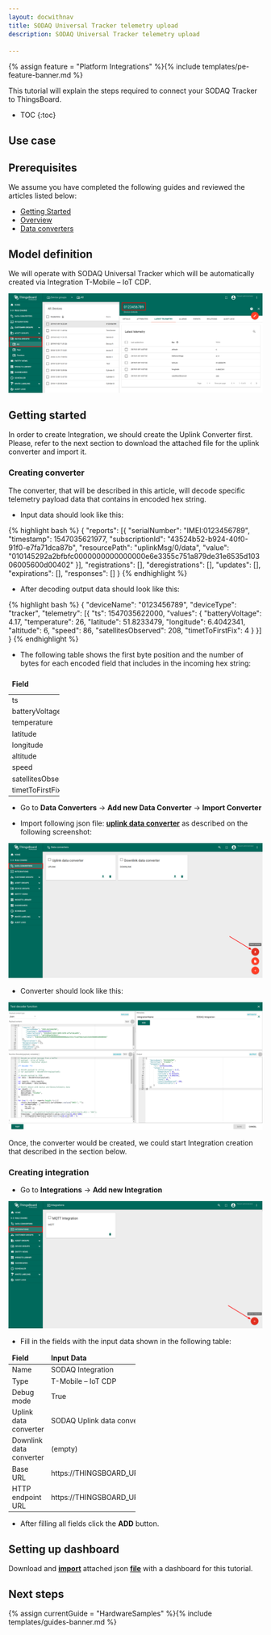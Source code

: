 ```yaml
---
layout: docwithnav
title: SODAQ Universal Tracker telemetry upload
description: SODAQ Universal Tracker telemetry upload

---
```


{% assign feature = "Platform Integrations" %}{% include templates/pe-feature-banner.md %}

This tutorial will explain the steps required to connect your SODAQ Tracker to ThingsBoard.

* TOC
{:toc}

## Use case

## Prerequisites 

We assume you have completed the following guides and reviewed the articles listed below:

  * [Getting Started](/docs/getting-started-guides/helloworld/)
  * [ Overview](/docs/user-guide/rule-engine-2-0/overview/)
  * [Data converters](/docs/user-guide/integrations/index/#data-converters)

## Model definition
  
We will operate with SODAQ Universal Tracker which will be automatically created via Integration T-Mobile – IoT CDP.

![image](/images/user-guide/integrations/sodaq/model-definition.png)

## Getting started

In order to create Integration, we should create the Uplink Converter first. Please, refer to the next section to download the attached file for the uplink converter and import it.

### Creating converter

The converter, that will be described in this article, will decode specific telemetry payload data that contains in encoded hex string.

 - Input data should look like this:

{% highlight bash %}
{
    "reports": [{
        "serialNumber": "IMEI:0123456789",
        "timestamp": 1547035621977,
        "subscriptionId": "43524b52-b924-40f0-91f0-e7fa71dca87b",
        "resourcePath": "uplinkMsg/0/data",
        "value": "010145292a2bfbfc0000000000000000e6e3355c751a879de31e6535d10306005600d00402"
    }],
    "registrations": [],
    "deregistrations": [],
    "updates": [],
    "expirations": [],
    "responses": []
}
{% endhighlight %}

 - After decoding output data should look like this:

{% highlight bash %}
{
    "deviceName": "0123456789",
    "deviceType": "tracker",
    "telemetry": [{
        "ts": 1547035622000,
        "values": {
            "batteryVoltage": 4.17,
            "temperature": 26,
            "latitude": 51.8233479,
            "longitude": 6.4042341,
            "altitude": 6,
            "speed": 86,
            "satellitesObserved": 208,
            "timetToFirstFix": 4
        }
    }]
}
{% endhighlight %}

- The following table shows the first byte position and the number of bytes for each encoded field that includes in the incoming hex string:

<table style="width: 20%">
  <thead>
      <tr>
          <td><b>Field</b></td><td><b>Byte</b></td><td><b>Byte length</b></td>
      </tr>
  </thead>
  <tbody>
      <tr>
          <td>ts</td>
          <td>16</td>
          <td>4</td>
      </tr>
      <tr>
          <td>batteryVoltage</td>
          <td>20</td>
          <td>1</td>
      </tr>
      <tr>
          <td>temperature</td>
          <td>21</td>
          <td>1</td>
      </tr>
      <tr>
          <td>latitude</td>
          <td>22</td>
          <td>4</td>
      </tr>
      <tr>
          <td>longitude</td>
          <td>26</td>
          <td>4</td>
      </tr>
      <tr>
          <td>altitude</td>
          <td>30</td>
          <td>2</td>
      </tr>
      <tr>
          <td>speed</td>
          <td>32</td>
          <td>2</td>
      </tr>
      <tr>
          <td>satellitesObserved</td>
          <td>35</td>
          <td>1</td>
      </tr>
      <tr>
          <td>timetToFirstFix</td>
          <td>36</td>
          <td>1</td>
      </tr>
   </tbody>
</table> 

- Go to **Data Converters** -> **Add new Data Converter** -> **Import Converter** 

- Import following json file: [**uplink data converter**](/docs/user-guide/resources/sodaq-uplink-data-converter.json)  as described on the following screenshot: 

![image](/images/user-guide/integrations/sodaq/import-converter.png)

 - Converter should look like this:

![image](/images/user-guide/integrations/sodaq/converter-view.png)

Once, the converter would be created, we could start Integration creation that described in the section below.

### Creating integration

- Go to **Integrations** -> **Add new Integration**

![image](/images/user-guide/integrations/sodaq/add-integration.png)

- Fill in the fields with the input data shown in the following table: 

<table style="width: 50%">
  <thead>
      <tr>
          <td><b>Field</b></td><td><b>Input Data</b></td>
      </tr>
  </thead>
  <tbody>
      <tr>
          <td>Name</td>
          <td>SODAQ Integration</td>
      </tr>
      <tr>
          <td>Type</td>
          <td>T-Mobile – IoT CDP</td>
      </tr>
      <tr>
          <td>Debug mode</td>
          <td>True</td>
      </tr>
      <tr>
          <td>Uplink data converter</td>
          <td>SODAQ Uplink data converter</td>
      </tr>
      <tr>
          <td>Downlink data converter</td>
          <td>(empty)</td>
      </tr>
      <tr>
          <td>Base URL</td>
          <td>https://THINGSBOARD_URL</td>
      </tr>
      <tr>
          <td>HTTP endpoint URL</td>
          <td>https://THINGSBOARD_URL/api/v1/integrations/tmobile_iot_cdp/$ROUTING_KEY</td>
      </tr>
   </tbody>
</table> 

- After filling all fields click the **ADD** button. 

## Setting up dashboard

Download and [**import**](docs/user-guide/ui/dashboards/#dashboard-import) attached
json [**file**](/docs/user-guide/resources/temperature_control_dashboard.json) with a dashboard for this tutorial.

## Next steps

{% assign currentGuide = "HardwareSamples" %}{% include templates/guides-banner.md %}


    


 



